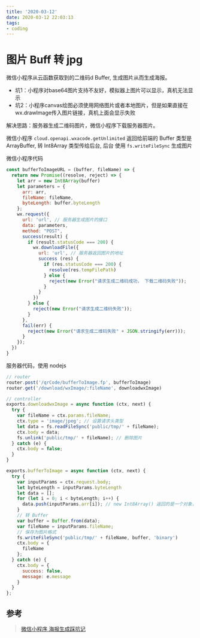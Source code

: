 ```yaml
---
title: '2020-03-12'
date: 2020-03-12 22:03:13
tags:
- coding
---
```


# 图片 Buff 转 jpg

微信小程序从云函数获取到的二维码d  Buffer, 生成图片从而生成海报。

- 坑1：小程序对base64图片支持不友好，模拟器上图片可以显示，真机无法显示
- 坑2：小程序canvas绘图必须使用网络图片或者本地图片，但是如果直接在wx.drawImage传入图片链接，真机上面会显示失败

解决思路：服务器生成二维码图片，微信小程序下载服务器图片。

微信小程序 `cloud.openapi.wxacode.getUnlimited` 返回给前端的 Buffer 类型是 ArrayBuffer, 转 Int8Array 类型传给后台, 后台 使用 `fs.writeFileSync` 生成图片

微信小程序代码
```js
const bufferToImageURL = (buffer, fileName) => {
  return new Promise((resolve, reject) => {
    let arr = new Int8Array(buffer)
    let parameters = {
      arr: arr,
      fileName: fileName,
      byteLength: buffer.byteLength
    };
    wx.request({
      url: 'url', // 服务器生成图片的接口
      data: parameters,
      method: "POST",
      success(result) {
        if (result.statusCode === 200) {
          wx.downloadFile({
            url: 'url', // 服务器返回图片的地址
            success (res) {
              if (res.statusCode === 200) {
                resolve(res.tempFilePath)
              } else {
                reject(new Error("请求生成二维码成功， 下载二维码失败"));
              }
            }
          })
        } else {
          reject(new Error("请求生成二维码失败"));
        }
      },
      fail(err) {
        reject(new Error("请求生成二维码失败" + JSON.stringify(err)));
      }
    });
  })
}
```

服务器代码，使用 nodejs



```js
// router
router.post('/qrCode/bufferToImage.fp', bufferToImage)
router.get('/download/wxImage/:fileName', downloadwxImage)

// controller
exports.downloadwxImage = async function (ctx, next) {
  try {
    var fileName = ctx.params.fileName;
    ctx.type = 'image/jpeg'; // 设置请求头类型
    let data = fs.readFileSync('public/tmp/' + fileName);
    ctx.body = data;
    fs.unlink('public/tmp/' + fileName); // 删除图片
  } catch (e) {
    ctx.body = false;
  }
}

exports.bufferToImage = async function (ctx, next) {
  try {
    var inputParams = ctx.request.body;
    let byteLength = inputParams.byteLength
    let data = [];
    for (let i = 0; i < byteLength; i++) {
      data.push(inputParams.arr[i]); // new Int8Array() 返回的是一个对象， 从中取出值
    }
    // 转 Buffer
    var buffer = Buffer.from(data);
    var fileName = inputParams.fileName;
    // 保存为图片格式
    fs.writeFileSync('public/tmp/' + fileName, buffer, 'binary')
    ctx.body = {
      fileName
    };
  } catch (e) {
    ctx.body = {
      success: false,
      message: e.message
    }
  }
};
```


## 参考

> [微信小程序 海报生成踩坑记](https://segmentfault.com/a/1190000016497246)